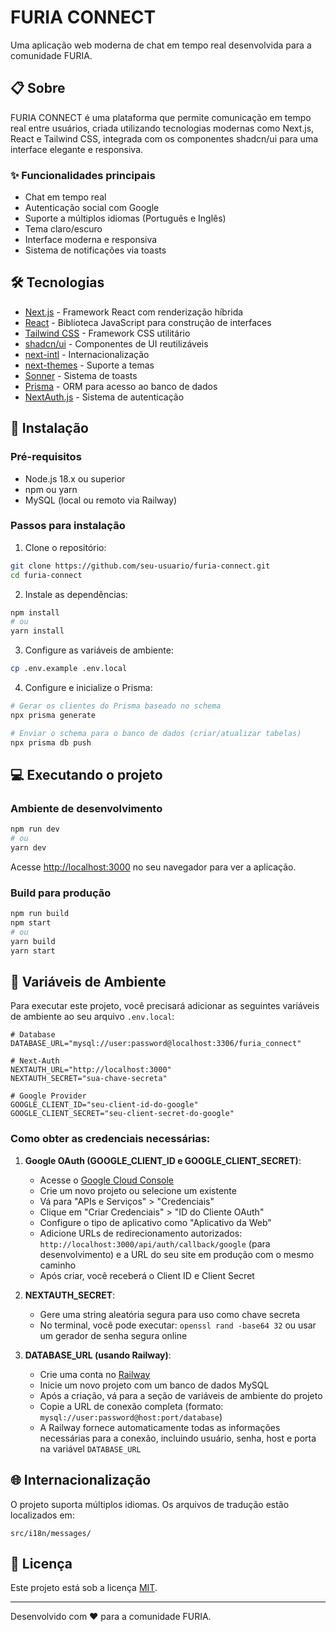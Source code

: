 # FURIA CONNECT

Uma aplicação web moderna de chat em tempo real desenvolvida para a comunidade FURIA.

## 📋 Sobre

FURIA CONNECT é uma plataforma que permite comunicação em tempo real entre usuários, criada utilizando tecnologias modernas como Next.js, React e Tailwind CSS, integrada com os componentes shadcn/ui para uma interface elegante e responsiva.

### ✨ Funcionalidades principais

- Chat em tempo real
- Autenticação social com Google
- Suporte a múltiplos idiomas (Português e Inglês)
- Tema claro/escuro
- Interface moderna e responsiva
- Sistema de notificações via toasts

## 🛠️ Tecnologias

- [Next.js](https://nextjs.org/) - Framework React com renderização híbrida
- [React](https://reactjs.org/) - Biblioteca JavaScript para construção de interfaces
- [Tailwind CSS](https://tailwindcss.com/) - Framework CSS utilitário
- [shadcn/ui](https://ui.shadcn.com/) - Componentes de UI reutilizáveis
- [next-intl](https://next-intl-docs.vercel.app/) - Internacionalização
- [next-themes](https://github.com/pacocoursey/next-themes) - Suporte a temas
- [Sonner](https://sonner.emilkowal.ski/) - Sistema de toasts
- [Prisma](https://www.prisma.io/) - ORM para acesso ao banco de dados
- [NextAuth.js](https://next-auth.js.org/) - Sistema de autenticação

## 🚀 Instalação

### Pré-requisitos

- Node.js 18.x ou superior
- npm ou yarn
- MySQL (local ou remoto via Railway)

### Passos para instalação

1. Clone o repositório:
```bash
git clone https://github.com/seu-usuario/furia-connect.git
cd furia-connect
```

2. Instale as dependências:
```bash
npm install
# ou
yarn install
```

3. Configure as variáveis de ambiente:
```bash
cp .env.example .env.local
```

4. Configure e inicialize o Prisma:
```bash
# Gerar os clientes do Prisma baseado no schema
npx prisma generate

# Enviar o schema para o banco de dados (criar/atualizar tabelas)
npx prisma db push
```

## 💻 Executando o projeto

### Ambiente de desenvolvimento

```bash
npm run dev
# ou
yarn dev
```

Acesse [http://localhost:3000](http://localhost:3000) no seu navegador para ver a aplicação.

### Build para produção

```bash
npm run build
npm start
# ou
yarn build
yarn start
```

## 🔐 Variáveis de Ambiente

Para executar este projeto, você precisará adicionar as seguintes variáveis de ambiente ao seu arquivo `.env.local`:

```
# Database
DATABASE_URL="mysql://user:password@localhost:3306/furia_connect"

# Next-Auth
NEXTAUTH_URL="http://localhost:3000"
NEXTAUTH_SECRET="sua-chave-secreta"

# Google Provider
GOOGLE_CLIENT_ID="seu-client-id-do-google"
GOOGLE_CLIENT_SECRET="seu-client-secret-do-google"
```

### Como obter as credenciais necessárias:

1. **Google OAuth (GOOGLE_CLIENT_ID e GOOGLE_CLIENT_SECRET)**:
   - Acesse o [Google Cloud Console](https://console.cloud.google.com/)
   - Crie um novo projeto ou selecione um existente
   - Vá para "APIs e Serviços" > "Credenciais"
   - Clique em "Criar Credenciais" > "ID do Cliente OAuth"
   - Configure o tipo de aplicativo como "Aplicativo da Web"
   - Adicione URLs de redirecionamento autorizados: `http://localhost:3000/api/auth/callback/google` (para desenvolvimento) e a URL do seu site em produção com o mesmo caminho
   - Após criar, você receberá o Client ID e Client Secret

2. **NEXTAUTH_SECRET**:
   - Gere uma string aleatória segura para uso como chave secreta
   - No terminal, você pode executar: `openssl rand -base64 32` ou usar um gerador de senha segura online

3. **DATABASE_URL (usando Railway)**:
   - Crie uma conta no [Railway](https://railway.app/)
   - Inicie um novo projeto com um banco de dados MySQL
   - Após a criação, vá para a seção de variáveis de ambiente do projeto
   - Copie a URL de conexão completa (formato: `mysql://user:password@host:port/database`)
   - A Railway fornece automaticamente todas as informações necessárias para a conexão, incluindo usuário, senha, host e porta na variável `DATABASE_URL`

## 🌐 Internacionalização

O projeto suporta múltiplos idiomas. Os arquivos de tradução estão localizados em:

```
src/i18n/messages/
```

## 📝 Licença

Este projeto está sob a licença [MIT](LICENSE).

---

Desenvolvido com ❤️ para a comunidade FURIA.
